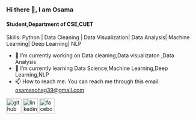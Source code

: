 ### Hi there 👋, I am Osama
#### Student,Department of CSE,CUET

Skills: Python | Data Cleaning | Data Visualization| Data Analysis| Machine Learning| Deep Learning| NLP

- 🔭 I’m currently working on Data cleaning,Data visualizaton ,Data Analysis 
- 🌱 I’m currently learning Data Science,Machine Learning,Deep Learning,NLP 
- 📫 How to reach me: You can reach me through this email: osamasohag39@gmail.com 


[<img src='https://cdn.jsdelivr.net/npm/simple-icons@3.0.1/icons/github.svg' alt='github' height='40'>](https://github.com/https://github.com/123Osama)  [<img src='https://cdn.jsdelivr.net/npm/simple-icons@3.0.1/icons/linkedin.svg' alt='linkedin' height='40'>](https://www.linkedin.com/in/https://www.linkedin.com/in/osama-sohag-482611206//)  [<img src='https://cdn.jsdelivr.net/npm/simple-icons@3.0.1/icons/facebook.svg' alt='facebook' height='40'>](https://www.facebook.com/https://www.facebook.com/mdosama.sohag)  

